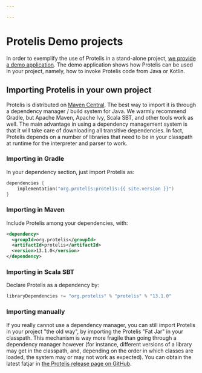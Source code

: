 ```yaml
---

---
```

# Protelis Demo projects

In order to exemplify the use of Protelis in a stand-alone project, [we provide a demo application](https://github.com/Protelis/Protelis-Demo).
The demo application shows how Protelis can be used in your project, namely, how to invoke Protelis code from Java or Kotlin.

## Importing Protelis in your own project

Protelis is distributed on [Maven Central](https://search.maven.org/artifact/org.protelis/protelis/).
The best way to import it is through a dependency manager / build system for Java.
We warmly recommend Gradle, but Apache Maven, Apache Ivy, Scala SBT, and other tools work as well.
The main advantage in using a dependency management system is that it will take care of downloading all transitive dependencies.
In fact, Protelis depends on a number of libraries that need to be in your classpath at runtime for the interpreter and parser to work.

### Importing in Gradle

In your dependency section, just import Protelis as:

```kotlin
dependencies {
    implementation("org.protelis:protelis:{{ site.version }}")
}
```

### Importing in Maven

Include Protelis among your dependencies, with:

```xml
<dependency>
  <groupId>org.protelis</groupId>
  <artifactId>protelis</artifactId>
  <version>13.1.0</version>
</dependency>
``` 

### Importing in Scala SBT

Declare Protelis as a dependency by:

```scala
libraryDependencies += "org.protelis" % "protelis" % "13.1.0"
```

### Importing manually

If you really cannot use a dependency manager, you can still import Protelis in your project "the old way",
by importing the Protelis "Fat Jar" in your classpath.
This mechanism is way more fragile than going through a dependency manager however
(for instance, different versions of a library may get in the classpath, and,
depending on the order in which classes are loaded, the system may or may not work as expected).
You can obtain the latest fatjar in [the Protelis release page on GitHub](https://github.com/Protelis/Protelis/releases/latest).


